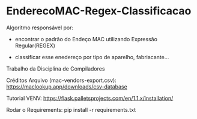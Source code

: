 # EnderecoMAC-Regex-Classificacao

Algoritmo responsável por:

* encontrar o padrão do Endeço MAC utilizando Expressão Regular(REGEX)

* classificar esse enedereço por tipo de aparelho, fabriacante...

Trabalho da Disciplina de Compiladores 
 
Créditos Arquivo (mac-vendors-export.csv): https://maclookup.app/downloads/csv-database

Tutorial VENV: https://flask.palletsprojects.com/en/1.1.x/installation/

Rodar o Requirements: pip install -r requirements.txt